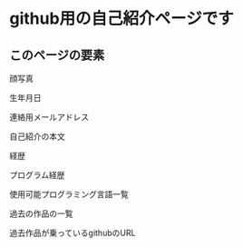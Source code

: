 # github用の自己紹介ページです

## このページの要素
<p>顔写真</p>
<p>生年月日</p>
<p>連絡用メールアドレス</p>
<p>自己紹介の本文</p>
<p>経歴</p>
<p>プログラム経歴</p>
<p>使用可能プログラミング言語一覧</p>
<p>過去の作品の一覧</p>
<p>過去作品が乗っているgithubのURL</p>
